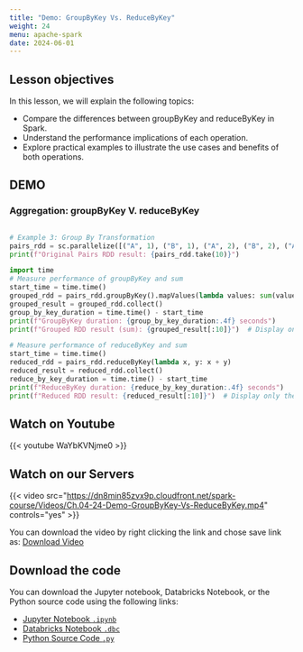 ```yaml
---
title: "Demo: GroupByKey Vs. ReduceByKey"
weight: 24
menu: apache-spark
date: 2024-06-01
---
```


## Lesson objectives

In this lesson, we will explain the following topics:
- Compare the differences between groupByKey and reduceByKey in Spark.
- Understand the performance implications of each operation.
- Explore practical examples to illustrate the use cases and benefits of both operations.

## DEMO

### Aggregation: groupByKey V. reduceByKey

```python

# Example 3: Group By Transformation
pairs_rdd = sc.parallelize([("A", 1), ("B", 1), ("A", 2), ("B", 2), ("A", 3)] * 5000000)
print(f"Original Pairs RDD result: {pairs_rdd.take(10)}")

```

```python
import time
# Measure performance of groupByKey and sum
start_time = time.time()
grouped_rdd = pairs_rdd.groupByKey().mapValues(lambda values: sum(values))
grouped_result = grouped_rdd.collect()
group_by_key_duration = time.time() - start_time
print(f"GroupByKey duration: {group_by_key_duration:.4f} seconds")
print(f"Grouped RDD result (sum): {grouped_result[:10]}")  # Display only the first 10 results for brevity
```

```python
# Measure performance of reduceByKey and sum
start_time = time.time()
reduced_rdd = pairs_rdd.reduceByKey(lambda x, y: x + y)
reduced_result = reduced_rdd.collect()
reduce_by_key_duration = time.time() - start_time
print(f"ReduceByKey duration: {reduce_by_key_duration:.4f} seconds")
print(f"Reduced RDD result: {reduced_result[:10]}")  # Display only the first 10 results for brevity
```


## Watch on Youtube

{{< youtube WaYbKVNjme0 >}}

## Watch on our Servers

{{< video src="https://dn8min85zvx9p.cloudfront.net/spark-course/Videos/Ch.04-24-Demo-GroupByKey-Vs-ReduceByKey.mp4" controls="yes" >}}

You can download the video by right clicking the link and chose save link as: [Download Video](https://dn8min85zvx9p.cloudfront.net/spark-course/Videos/Ch.04-24-Demo-GroupByKey-Vs-ReduceByKey.mp4)

## Download the code

You can download the Jupyter notebook, Databricks Notebook, or the Python source code using the following links:

- [Jupyter Notebook `.ipynb`](https://dn8min85zvx9p.cloudfront.net/spark-course/Code/24-GroupByKey-Vs-ReduceByKey/24-GroupByKey-Vs-ReduceByKey.ipynb)
- [Databricks Notebook `.dbc`](https://dn8min85zvx9p.cloudfront.net/spark-course/Code/24-GroupByKey-Vs-ReduceByKey/24-GroupByKey-Vs-ReduceByKey.dbc)
- [Python Source Code `.py`](https://dn8min85zvx9p.cloudfront.net/spark-course/Code/24-GroupByKey-Vs-ReduceByKey/24-GroupByKey-Vs-ReduceByKey.py)
